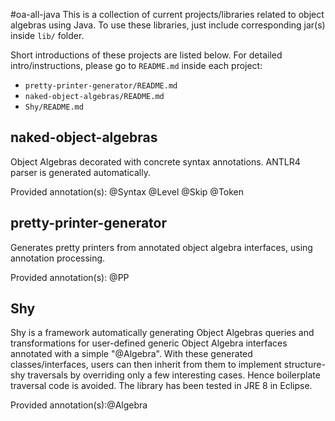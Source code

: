 #oa-all-java
This is a collection of current projects/libraries related to object algebras using Java. To use these libraries, just include corresponding jar(s) inside `lib/` folder.

Short introductions of these projects are listed below. For detailed intro/instructions, please go to `README.md` inside each project:
* `pretty-printer-generator/README.md`
* `naked-object-algebras/README.md`
* `Shy/README.md`

## naked-object-algebras
Object Algebras decorated with concrete syntax annotations. ANTLR4 parser is generated automatically. 

Provided annotation(s): @Syntax @Level @Skip @Token

## pretty-printer-generator
Generates pretty printers from annotated object algebra interfaces, using annotation processing.

Provided annotation(s): @PP

## Shy
Shy is a framework automatically generating Object Algebras queries and transformations for user-defined generic Object Algebra interfaces annotated with a simple "@Algebra". With these generated classes/interfaces, users can then inherit from them to implement structure-shy traversals by overriding only a few interesting cases. Hence boilerplate traversal code is avoided. The library has been tested in JRE 8 in Eclipse.

Provided annotation(s):@Algebra
